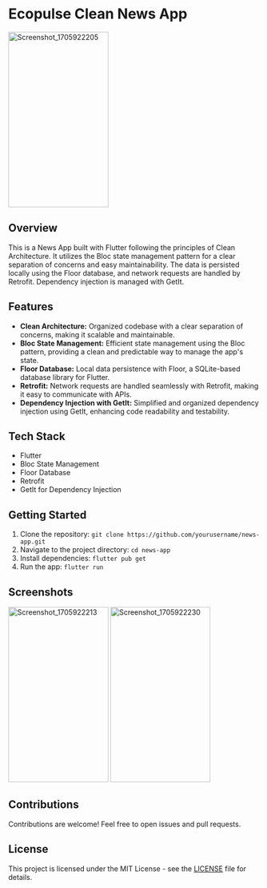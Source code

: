 # Ecopulse Clean News App

<img src="https://github.com/Photon3009/Clean-Architecture-News-App/assets/100941430/9dc8308e-f140-451d-b763-1e0cf14ffcdd" width="200" height="350" alt="Screenshot_1705922205">


## Overview

This is a News App built with Flutter following the principles of Clean Architecture. It utilizes the Bloc state management pattern for a clear separation of concerns and easy maintainability. The data is persisted locally using the Floor database, and network requests are handled by Retrofit. Dependency injection is managed with GetIt.

## Features

- **Clean Architecture:** Organized codebase with a clear separation of concerns, making it scalable and maintainable.
- **Bloc State Management:** Efficient state management using the Bloc pattern, providing a clean and predictable way to manage the app's state.
- **Floor Database:** Local data persistence with Floor, a SQLite-based database library for Flutter.
- **Retrofit:** Network requests are handled seamlessly with Retrofit, making it easy to communicate with APIs.
- **Dependency Injection with GetIt:** Simplified and organized dependency injection using GetIt, enhancing code readability and testability.

## Tech Stack

- Flutter
- Bloc State Management
- Floor Database
- Retrofit
- GetIt for Dependency Injection

## Getting Started

1. Clone the repository: `git clone https://github.com/yourusername/news-app.git`
2. Navigate to the project directory: `cd news-app`
3. Install dependencies: `flutter pub get`
4. Run the app: `flutter run`

## Screenshots

<img src="https://github.com/Photon3009/Clean-Architecture-News-App/assets/100941430/c3142115-1a5f-4e02-93bf-a7f90c4dc816" width="200" height="350" alt="Screenshot_1705922213">
<img src="https://github.com/Photon3009/Clean-Architecture-News-App/assets/100941430/3867d0dd-c0ee-4e50-a994-0e4523955879" width="200" height="350" alt="Screenshot_1705922230">


## Contributions

Contributions are welcome! Feel free to open issues and pull requests.

## License

This project is licensed under the MIT License - see the [LICENSE](LICENSE) file for details.
